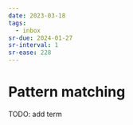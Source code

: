 ```yaml
---
date: 2023-03-18
tags:
  - inbox
sr-due: 2024-01-27
sr-interval: 1
sr-ease: 228
---
```


# Pattern matching

TODO: add term
